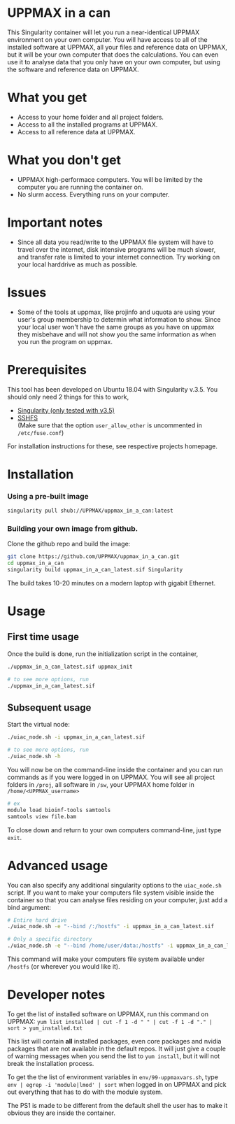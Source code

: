 # UPPMAX in a can 
This Singularity container will let you run a near-identical UPPMAX environment on your own computer. You will have access to all of the installed software at UPPMAX, all your files and reference data on UPPMAX, but it will be your own computer that does the calculations. You can even use it to analyse data that you only have on your own computer, but using the software and reference data on UPPMAX.

# What you get
* Access to your home folder and all project folders.
* Access to all the installed programs at UPPMAX.
* Access to all reference data at UPPMAX.

# What you don't get
* UPPMAX high-performace computers. You will be limited by the computer you are running the container on.
* No slurm access. Everything runs on your computer.

# Important notes
* Since all data you read/write to the UPPMAX file system will have to travel over the internet, disk intensive programs will be much slower, and transfer rate is limited to your internet connection. Try working on your local harddrive as much as possible.

# Issues
* Some of the tools at uppmax, like projinfo and uquota are using your user's group membership to determin what information to show. Since your local user won't have the same groups as you have on uppmax they misbehave and will not show you the same information as when you run the program on uppmax.

# Prerequisites
This tool has been developed on Ubuntu 18.04 with Singularity v.3.5. You should only need 2 things for this to work,

* [Singularity (only tested with v3.5)](https://sylabs.io/guides/3.5/user-guide/quick_start.html)
* [SSHFS](https://github.com/libfuse/sshfs)  
(Make sure that the option `user_allow_other` is uncommented in `/etc/fuse.conf`)

For installation instructions for these, see respective projects homepage.

# Installation

### Using a pre-built image

```bash
singularity pull shub://UPPMAX/uppmax_in_a_can:latest
```

### Building your own image from github. 
Clone the github repo and build the image:

```bash
git clone https://github.com/UPPMAX/uppmax_in_a_can.git
cd uppmax_in_a_can
singularity build uppmax_in_a_can_latest.sif Singularity
```

The build takes 10-20 minutes on a modern laptop with gigabit Ethernet. 


# Usage

## First time usage
Once the build is done, run the initialization script in the container,

```bash
./uppmax_in_a_can_latest.sif uppmax_init

# to see more options, run
./uppmax_in_a_can_latest.sif
```

## Subsequent usage
Start the virtual node:

```bash
./uiac_node.sh -i uppmax_in_a_can_latest.sif

# to see more options, run
./uiac_node.sh -h
```

You will now be on the command-line inside the container and you can run commands as if you were logged in on UPPMAX. You will see all project folders in `/proj`, all software in `/sw`, your UPPMAX home folder in `/home/<UPPMAX_username>`

```bash
# ex
module load bioinf-tools samtools
samtools view file.bam
```

To close down and return to your own computers command-line, just type `exit`.

# Advanced usage

You can also specify any additional singularity options to the `uiac_node.sh` script. If you want to make your computers file system visible inside the container so that you can analyse files residing on your computer, just add a bind argument:

```bash
# Entire hard drive 
./uiac_node.sh -e "--bind /:/hostfs" -i uppmax_in_a_can_latest.sif

# Only a specific directory
./uiac_node.sh -e "--bind /home/user/data:/hostfs" -i uppmax_in_a_can_latest.sif
```

This command will make your computers file system available under `/hostfs` (or wherever you would like it).


# Developer notes

To get the list of installed software on UPPMAX, run this command on UPPMAX:
`yum list installed | cut -f 1 -d " " | cut -f 1 -d "." | sort > yum_installed.txt`

This list will contain **all** installed packages, even core packages and nvidia packages that are not available in the default repos. It will just give a couple of warning messages when you send the list to `yum install`, but it will not break the installation process.

To get the the list of environment variables in `env/99-uppmaxvars.sh`, type `env | egrep -i 'module|lmod' | sort` when logged in on UPPMAX and pick out everything that has to do with the module system.

The PS1 is made to be different from the default shell the user has to make it obvious they are inside the container.

